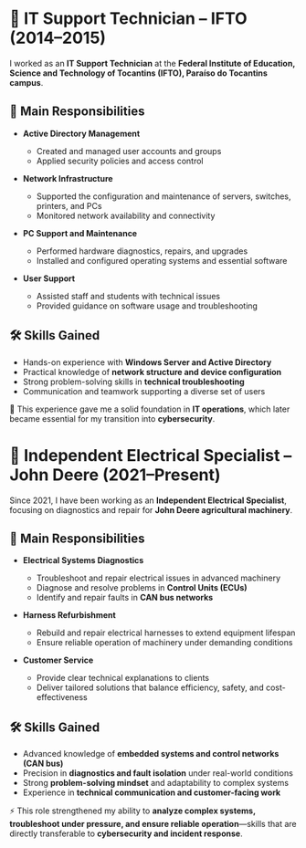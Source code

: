 # 💼 IT Support Technician – IFTO (2014–2015)

I worked as an **IT Support Technician** at the **Federal Institute of Education, Science and Technology of Tocantins (IFTO), Paraíso do Tocantins campus**.

## 📌 Main Responsibilities
- **Active Directory Management**  
  - Created and managed user accounts and groups  
  - Applied security policies and access control  

- **Network Infrastructure**  
  - Supported the configuration and maintenance of servers, switches, printers, and PCs  
  - Monitored network availability and connectivity  

- **PC Support and Maintenance**  
  - Performed hardware diagnostics, repairs, and upgrades  
  - Installed and configured operating systems and essential software  

- **User Support**  
  - Assisted staff and students with technical issues  
  - Provided guidance on software usage and troubleshooting  

## 🛠️ Skills Gained
- Hands-on experience with **Windows Server and Active Directory**  
- Practical knowledge of **network structure and device configuration**  
- Strong problem-solving skills in **technical troubleshooting**  
- Communication and teamwork supporting a diverse set of users  

🎯 This experience gave me a solid foundation in **IT operations**, which later became essential for my transition into **cybersecurity**.

# 💼 Independent Electrical Specialist – John Deere (2021–Present)

Since 2021, I have been working as an **Independent Electrical Specialist**, focusing on diagnostics and repair for **John Deere agricultural machinery**.

## 📌 Main Responsibilities
- **Electrical Systems Diagnostics**  
  - Troubleshoot and repair electrical issues in advanced machinery  
  - Diagnose and resolve problems in **Control Units (ECUs)**  
  - Identify and repair faults in **CAN bus networks**

- **Harness Refurbishment**  
  - Rebuild and repair electrical harnesses to extend equipment lifespan  
  - Ensure reliable operation of machinery under demanding conditions  

- **Customer Service**  
  - Provide clear technical explanations to clients  
  - Deliver tailored solutions that balance efficiency, safety, and cost-effectiveness  

## 🛠️ Skills Gained
- Advanced knowledge of **embedded systems and control networks (CAN bus)**  
- Precision in **diagnostics and fault isolation** under real-world conditions  
- Strong **problem-solving mindset** and adaptability to complex systems  
- Experience in **technical communication and customer-facing work**  

⚡ This role strengthened my ability to **analyze complex systems, troubleshoot under pressure, and ensure reliable operation**—skills that are directly transferable to **cybersecurity and incident response**.
